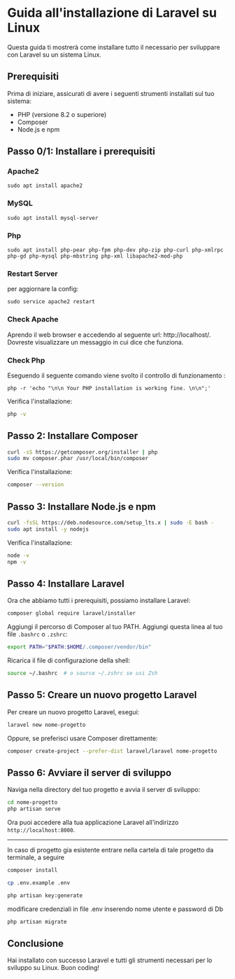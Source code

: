 # Guida all'installazione di Laravel su Linux

Questa guida ti mostrerà come installare tutto il necessario per sviluppare con Laravel su un sistema Linux.

## Prerequisiti

Prima di iniziare, assicurati di avere i seguenti strumenti installati sul tuo sistema:

- PHP (versione 8.2 o superiore)
- Composer
- Node.js e npm

## Passo 0/1: Installare i prerequisiti
### Apache2
```
sudo apt install apache2
```
### MySQL
```
sudo apt install mysql-server
```

### Php
```
sudo apt install php-pear php-fpm php-dev php-zip php-curl php-xmlrpc php-gd php-mysql php-mbstring php-xml libapache2-mod-php
```

### Restart Server 
per aggiornare la config:
```
sudo service apache2 restart
```
### Check Apache

Aprendo il web browser e accedendo al seguente url: http://localhost/. 
Dovreste visualizzare un messaggio in cui dice che funziona.

### Check Php

Eseguendo il seguente comando viene svolto il controllo di funzionamento :
```
php -r 'echo "\n\n Your PHP installation is working fine. \n\n";'
```


Verifica l'installazione:

```bash
php -v
```

## Passo 2: Installare Composer

```bash
curl -sS https://getcomposer.org/installer | php
sudo mv composer.phar /usr/local/bin/composer
```

Verifica l'installazione:

```bash
composer --version
```

## Passo 3: Installare Node.js e npm

```bash
curl -fsSL https://deb.nodesource.com/setup_lts.x | sudo -E bash -
sudo apt install -y nodejs
```

Verifica l'installazione:

```bash
node -v
npm -v
```

## Passo 4: Installare Laravel

Ora che abbiamo tutti i prerequisiti, possiamo installare Laravel:

```bash
composer global require laravel/installer
```

Aggiungi il percorso di Composer al tuo PATH. Aggiungi questa linea al tuo file `.bashrc` o `.zshrc`:

```bash
export PATH="$PATH:$HOME/.composer/vendor/bin"
```

Ricarica il file di configurazione della shell:

```bash
source ~/.bashrc  # o source ~/.zshrc se usi Zsh
```

## Passo 5: Creare un nuovo progetto Laravel

Per creare un nuovo progetto Laravel, esegui:

```bash
laravel new nome-progetto
```

Oppure, se preferisci usare Composer direttamente:

```bash
composer create-project --prefer-dist laravel/laravel nome-progetto
```

## Passo 6: Avviare il server di sviluppo

Naviga nella directory del tuo progetto e avvia il server di sviluppo:

```bash
cd nome-progetto
php artisan serve
```

Ora puoi accedere alla tua applicazione Laravel all'indirizzo `http://localhost:8000`.

---

In caso di progetto gia esistente entrare nella cartela di tale progetto da terminale,
a seguire

```bash
composer install 
```
```bash
cp .env.example .env 
```
```bash
php artisan key:generate
```
modificare credenziali in file .env inserendo nome utente e password di Db

```bash
php artisan migrate 
```


## Conclusione

Hai installato con successo Laravel e tutti gli strumenti necessari per lo sviluppo su Linux. Buon coding!
